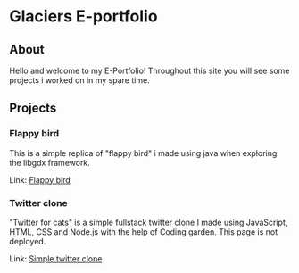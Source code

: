 # Glaciers E-portfolio

## About
Hello and welcome to my E-Portfolio!
Throughout this site you will see some projects i worked on in my spare time.

## Projects
### Flappy bird 
This is a simple replica of "flappy bird" i made using java when exploring the libgdx framework.

Link: [Flappy bird](https://github.com/Glace97/Flappybird-Java-Project)

### Twitter clone
"Twitter for cats" is a simple fullstack twitter clone I made using JavaScript, HTML, CSS and Node.js with the help of Coding garden.
This page is not deployed.

Link: [Simple twitter clone](https://github.com/Glace97/Twitter-Clone)
